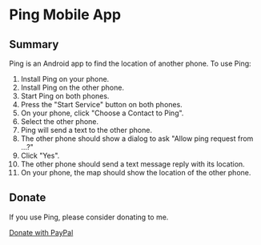 # Ping Mobile App

## Summary

Ping is an Android app to find the location of another phone. To use Ping:

1. Install Ping on your phone.
2. Install Ping on the other phone.
3. Start Ping on both phones.
4. Press the "Start Service" button on both phones.
5. On your phone, click "Choose a Contact to Ping".
6. Select the other phone.
7. Ping will send a text to the other phone.
8. The other phone should show a dialog to ask "Allow ping request from ...?"
9. Click "Yes".
10. The other phone should send a text message reply with its location.
11. On your phone, the map should show the location of the other phone.

## Donate

If you use Ping, please consider donating to me.

[Donate with PayPal](http://example.com/donate/)
